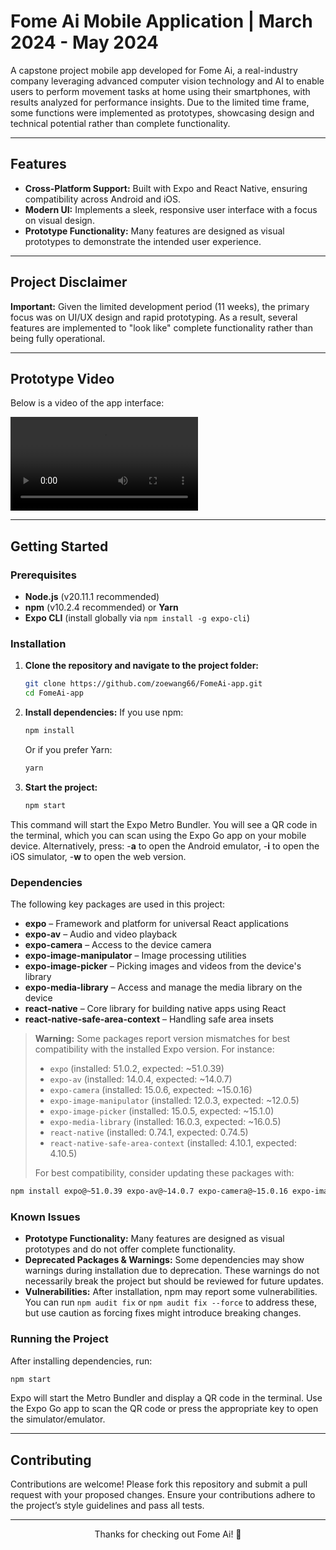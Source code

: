 # Fome Ai Mobile Application | March 2024 - May 2024

A capstone project mobile app developed for Fome Ai, a real-industry company leveraging advanced computer vision technology and AI to enable users to perform movement tasks at home using their smartphones, with results analyzed for performance insights. Due to the limited time frame, some functions were implemented as prototypes, showcasing design and technical potential rather than complete functionality.

---

## Features

- **Cross-Platform Support:** Built with Expo and React Native, ensuring compatibility across Android and iOS.
- **Modern UI:** Implements a sleek, responsive user interface with a focus on visual design.
- **Prototype Functionality:** Many features are designed as visual prototypes to demonstrate the intended user experience.

---

## Project Disclaimer

**Important:** Given the limited development period (11 weeks), the primary focus was on UI/UX design and rapid prototyping. As a result, several features are implemented to "look like" complete functionality rather than being fully operational.

---

## Prototype Video

Below is a video of the app interface:

![Fome Ai Screenshot](./assets/VID_20250402151727151.MP4)

---

## Getting Started

### Prerequisites

- **Node.js** (v20.11.1 recommended)
- **npm** (v10.2.4 recommended) or **Yarn**
- **Expo CLI** (install globally via `npm install -g expo-cli`)

### Installation

1. **Clone the repository and navigate to the project folder:**
   ```bash
   git clone https://github.com/zoewang66/FomeAi-app.git
   cd FomeAi-app
   ```

2. **Install dependencies:**
   If you use npm:
   ```bash
   npm install
   ```
   Or if you prefer Yarn:
   ```bash
   yarn
   ```
3. **Start the project:**
   ```bash
   npm start
   ```
This command will start the Expo Metro Bundler. You will see a QR code in the terminal, which you can scan using the Expo Go app on your mobile device. Alternatively, press:
-**a** to open the Android emulator,
-**i** to open the iOS simulator,
-**w** to open the web version.


### Dependencies

The following key packages are used in this project:

- **expo** – Framework and platform for universal React applications  
- **expo-av** – Audio and video playback  
- **expo-camera** – Access to the device camera  
- **expo-image-manipulator** – Image processing utilities  
- **expo-image-picker** – Picking images and videos from the device's library  
- **expo-media-library** – Access and manage the media library on the device  
- **react-native** – Core library for building native apps using React  
- **react-native-safe-area-context** – Handling safe area insets

> **Warning:** Some packages report version mismatches for best compatibility with the installed Expo version. For instance:
> - `expo` (installed: 51.0.2, expected: ~51.0.39)
> - `expo-av` (installed: 14.0.4, expected: ~14.0.7)
> - `expo-camera` (installed: 15.0.6, expected: ~15.0.16)
> - `expo-image-manipulator` (installed: 12.0.3, expected: ~12.0.5)
> - `expo-image-picker` (installed: 15.0.5, expected: ~15.1.0)
> - `expo-media-library` (installed: 16.0.3, expected: ~16.0.5)
> - `react-native` (installed: 0.74.1, expected: 0.74.5)
> - `react-native-safe-area-context` (installed: 4.10.1, expected: 4.10.5)
>
> For best compatibility, consider updating these packages with:

```bash
npm install expo@~51.0.39 expo-av@~14.0.7 expo-camera@~15.0.16 expo-image-manipulator@~12.0.5 expo-image-picker@~15.1.0 expo-media-library@~16.0.5 react-native@0.74.5 react-native-safe-area-context@4.10.5
```

### Known Issues

- **Prototype Functionality:** Many features are designed as visual prototypes and do not offer complete functionality.
- **Deprecated Packages & Warnings:** Some dependencies may show warnings during installation due to deprecation. These warnings do not necessarily break the project but should be reviewed for future updates.
- **Vulnerabilities:** After installation, npm may report some vulnerabilities. You can run `npm audit fix` or `npm audit fix --force` to address these, but use caution as forcing fixes might introduce breaking changes.


### Running the Project

After installing dependencies, run:

```bash
npm start
```
Expo will start the Metro Bundler and display a QR code in the terminal. Use the Expo Go app to scan the QR code or press the appropriate key to open the simulator/emulator.

---
## Contributing
Contributions are welcome! Please fork this repository and submit a pull request with your proposed changes. Ensure your contributions adhere to the project’s style guidelines and pass all tests.


---
<p align="center">Thanks for checking out Fome Ai! 🚀</p>
